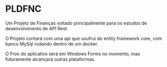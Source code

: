 # PLDFNC
Um Projeto de Finanças voltado principalmente para os estudos de desenvolvimento de API Rest.

O Projeto contará com uma api que usufrui do entity framework core, com banco MySql rodando dentro de um docker.

O Fron do aplicativo será em Windows Forms no momento, mas futuramente alcançará outras plataformas.
